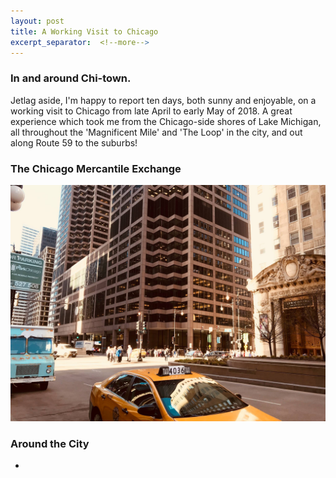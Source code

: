 ```yaml
---
layout: post
title: A Working Visit to Chicago
excerpt_separator:  <!--more-->
---
```


### In and around Chi-town.


Jetlag aside, I'm happy to report ten days, both sunny and enjoyable, on a working visit to Chicago from late April to early May of 2018. A great experience which took me from the Chicago-side shores of Lake Michigan, all throughout the 'Magnificent Mile' and 'The Loop' in the city, and out along Route 59 to the suburbs!


### The Chicago Mercantile Exchange


![CME Group at 20 South Wacker Drive ](/uploads/20_South.jpg)


### Around the City

*
